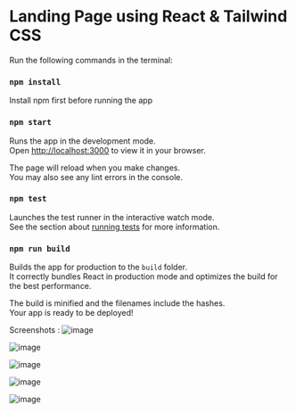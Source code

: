 # Landing Page using React & Tailwind CSS

Run the following commands in the terminal:

### `npm install`
Install npm first before running the app

### `npm start`

Runs the app in the development mode.\
Open [http://localhost:3000](http://localhost:3000) to view it in your browser.

The page will reload when you make changes.\
You may also see any lint errors in the console.

### `npm test`

Launches the test runner in the interactive watch mode.\
See the section about [running tests](https://facebook.github.io/create-react-app/docs/running-tests) for more information.

### `npm run build`

Builds the app for production to the `build` folder.\
It correctly bundles React in production mode and optimizes the build for the best performance.

The build is minified and the filenames include the hashes.\
Your app is ready to be deployed!



Screenshots : 
![image](https://github.com/wdotgonzales/Landing-Page-React/assets/98573039/ba45dbff-29a6-44fa-b53b-c2fda6b60d12)

![image](https://github.com/wdotgonzales/Landing-Page-React/assets/98573039/9990ae41-b9e8-43bf-86c2-8890265b28df)

![image](https://github.com/wdotgonzales/Landing-Page-React/assets/98573039/8961b50a-53f9-4ec3-a6c7-b57612b46592)

![image](https://github.com/wdotgonzales/Landing-Page-React/assets/98573039/ba5cdfe3-cb4d-4546-9f13-db9a2b3a87cd)

![image](https://github.com/wdotgonzales/Landing-Page-React/assets/98573039/a8c1f9db-0fb9-42a4-a2a6-eae719e9ed03)





